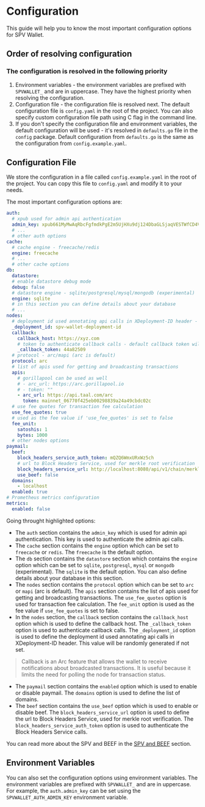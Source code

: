 # Configuration

This guide will help you to know the most important configuration options for SPV Wallet.

## Order of resolving configuration

### The configuration is resolved in the following priority

1. Environment variables - the environment variables are prefixed with `SPVWALLET_` and are in uppercase. They have the highest priority when resolving the configuration.
2. Configuration file - the configuration file is resolved next. The default configuration file is `config.yaml` in the root of the project. You can also specify custom configuration file path using C flag in the command line.
3. If you don't specify the configuration file and environment variables, the default configuration will be used - it's resolved in `defaults.go` file in the `config` package. Default configuration from `defaults.go` is the same as the configuration from `config.example.yaml`.

## Configuration File

We store the configuration in a file called `config.example.yaml` in the root of the project. You can copy this file to `config.yaml` and modify it to your needs.

The most important configuration options are:

```yaml
auth:
  # xpub used for admin api authentication
  admin_key: xpub661MyMwAqRbcFgfmdkPgE2m5UjHXu9dj124DbaGLSjaqVESTWfCD4VuNmEbVPkbYLCkykwVZvmA8Pbf8884TQr1FgdG2nPoHR8aB36YdDQh
  # ...
  # other auth options
cache:
  # cache engine - freecache/redis
  engine: freecache
  # ...
  # other cache options
db:
  datastore:
  # enable datastore debug mode
  debug: false
  # datastore engine - sqlite/postgresql/mysql/mongodb (experimental)
  engine: sqlite
  # in this section you can define details about your database
  # ...
nodes:
  # deployment id used annotating api calls in XDeployment-ID header - this value will be randomly generated if not set
  _deployment_id: spv-wallet-deployment-id
  callback:
    callback_host: https://xyz.com
    # token to authenticate callback calls - default callback token will be generated from the Admin Key
    _callback_token: 44a82509
  # protocol - arc/mapi (arc is default)
  protocol: arc
  # list of apis used for getting and broadcasting transactions
  apis:
    # gorillapool can be used as well
    # - arc_url: https://arc.gorillapool.io
    # - token: ""
    - arc_url: https://api.taal.com/arc
      token: mainnet_06770f425eb00298839a24a49cbdc02c
  # use fee quotes for transaction fee calculation
  use_fee_quotes: true
  # used as the fee value if 'use_fee_quotes' is set to false
  fee_unit:
    satoshis: 1
    bytes: 1000
  # other nodes options
paymail:
  beef:
    block_headers_service_auth_token: mQZQ6WmxURxWz5ch
    # url to Block Headers Service, used for merkle root verification
    block_headers_service_url: http://localhost:8080/api/v1/chain/merkleroot/verify
    use_beef: false
  domains:
    - localhost
  enabled: true
# Prometheus metrics configuration
metrics:
  enabled: false
```

Going throught highlighted options:

* The `auth` section contains the `admin_key` which is used for admin api authentication. This key is used to authenticate the admin api calls.
* The `cache` section contains the `engine` option which can be set to `freecache` or `redis`. The `freecache` is the default option.
* The `db` section contains the `datastore` section which contains the `engine` option which can be set to `sqlite`, `postgresql`, `mysql` or `mongodb` (experimental). The `sqlite` is the default option. You can also define details about your database in this section.
* The `nodes` section contains the `protocol` option which can be set to `arc` or `mapi` (arc is default). The `apis` section contains the list of apis used for getting and broadcasting transactions. The `use_fee_quotes` option is used for transaction fee calculation. The `fee_unit` option is used as the fee value if `use_fee_quotes` is set to false.
* In the `nodes` section, the `callback` section contains the `callback_host` option which is used to define the callback host. The `_callback_token` option is used to authenticate callback calls. The `_deployment_id` option is used to define the deployment id used annotating api calls in XDeployment-ID header. This value will be randomly generated if not set.

> Callback is an Arc feature that allows the wallet to receive notifications about broadcasted transactions. It is useful because it limits the need for polling the node for transaction status.

* The `paymail` section contains the `enabled` option which is used to enable or disable paymail. The `domains` option is used to define the list of domains.
* The `beef` section contains the `use_beef` option which is used to enable or disable beef. The `block_headers_service_url` option is used to define the url to Block Headers Service, used for merkle root verification. The `block_headers_service_auth_token` option is used to authenticate the Block Headers Service calls.

You can read more about the SPV and BEEF in the [SPV and BEEF](../../../../wallets/spv-wallet/developer-docs/spv-wallet/spv\_and\_beef.md) section.

## Environment Variables

You can also set the configuration options using environment variables. The environment variables are prefixed with `SPVWALLET_` and are in uppercase. For example, the `auth.admin_key` can be set using the `SPVWALLET_AUTH_ADMIN_KEY` environment variable.
